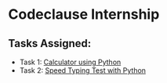 # Codeclause Internship
## Tasks Assigned: 
- Task 1: [Calculator using Python](Calculator)
- Task 2: [Speed Typing Test with Python](Speed_Test)

